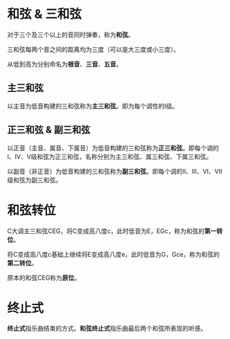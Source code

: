 # 和弦 & 三和弦

对于三个及三个以上的音同时弹奏，称为**和弦**。

三和弦每两个音之间的距离均为三度（可以是大三度或小三度）。

从低到高为分别命名为**根音**、**三音**、**五音**。

## 主三和弦

以主音为低音构建的三和弦称为**主三和弦**。即为每个调性的I级。

## 正三和弦 & 副三和弦

以正音（主音、属音、下属音）为低音构建的三和弦称为**正三和弦**。即每个调的I、IV、V级和弦为正三和弦，名称分别为主三和弦、属三和弦、下属三和弦。

以副音（非正音）为低音构建的三和弦称为**副三和弦**。即每个调的II、III、VI、VII级和弦为副三和弦。

# 和弦转位

C大调主三和弦CEG，将C变成高八度c，此时低音为E，EGc，称为和弦的**第一转位**。

将C变成高八度c基础上继续将E变成高八度e，此时低音为G，Gce，称为和弦的**第二转位**。

原本的和弦CEG称为**原位**。

# 终止式

**终止式**指乐曲结束的方式。**和弦终止式**指乐曲最后两个和弦所表现的听感。
